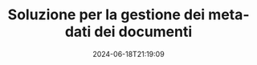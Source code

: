 ---
############################# Static ############################
layout: "family"
date:  2024-06-18T21:19:09
draft: false

product: "Metadata"
product_tag: "metadata"

lang: it

############################# Head ############################
head_title: "API .NET, Java, Node.js, Python e app di manipolazione dei metadati online di GroupDocs"
head_description: "API dei metadati dei documenti native di C# .NET e Java. Leggi, scrivi, modifica e confronta metainformazioni di tutti i formati più diffusi. Analizza ed esporta metadati."

############################# Header ############################
title: "Soluzione per la gestione dei metadati dei documenti"
description:  |
  API e app per leggere, modificare, sostituire e rimuovere metadati di documenti, immagini e altri formati di file sulle piattaforme più diffuse.

  Aggiungi informazioni sui metadati nascosti ai tuoi file e documenti aziendali.

  Modifica o rimuovi i metadati già presentati nei tuoi documenti.

  Raccogli e analizza informazioni su documenti e metadati di file.

############################# Supported Platforms ###############################
supported_platforms:
  enable: true
  head_title: "Scegli la tua piattaforma"
  title: "Indipendenza dalla piattaforma"
  description: "GroupDocs.Metadata è compatibile con l'ampia gamma di sistemi operativi e framework:"
  details_link_title: "Saperne di più"

  items:
    # items loop
    - title: ".NET"
      description: GroupDocs.Metadata .NET 
      color: "blue"
      tag: "net"
      link: "/metadata/net/"
      features_link: "https://docs.groupdocs.com/metadata/net/system-requirements/"
      features:
          # features loop
          - rows: "4"
            content: |
                    .NET Core 3.0 or higher <br> .NET 5.0 or higher <br> .NET Standard 2.1
      
          # features loop
          - rows: "1"
            content: |
                    Windows <br> Linux <br> Mac OS
      
          # features loop
          - rows: "3"
            content: |
                    Microsoft Visual Studio <br> JetBrains Rider <br> Microsoft Visual Code
      
          # features loop
          - rows: "1"
            content: |
                    70+ file formats
      

    # items loop
    - title: "Java"
      description: GroupDocs.Metadata Java
      color: "red"
      tag: "java"
      link: "/metadata/java/"
      features_link: "https://docs.groupdocs.com/metadata/java/system-requirements/"
      features:
          # features loop
          - rows: "4"
            content: |
                    J2SE 7.0 or higher <br> Kotlin
      
          # features loop
          - rows: "1"
            content: |
                    Windows <br> Linux <br> Mac OS
      
          # features loop
          - rows: "3"
            content: |
                    IntelliJ IDEA <br> Eclipse <br> NetBeans
      
          # features loop
          - rows: "1"
            content: |
                    70+ file formats

    # items loop
    - title: "Node.js"
      description: GroupDocs.Metadata Node.js
      color: "green"
      tag: "nodejs-java"
      link: "/metadata/nodejs-java/"
      features_link: "https://docs.groupdocs.com/metadata/nodejs-java/system-requirements/"
      features:
          # features loop
          - rows: "4"
            content: |
                    Node.js 16+ and J2SE 8.0 (1.8)+
      
          # features loop
          - rows: "1"
            content: |
                    Windows <br> Linux <br> Mac OS
      
          # features loop
          - rows: "3"
            content: |
                    Atom <br> Visual Studio Code <br> Qualsiasi altro editor di testo
      
          # features loop
          - rows: "1"
            content: |
                    70+ file formats

    # items loop
    - title: "Python"
      description: GroupDocs.Metadata Python
      color: "yellow"
      tag: "python-net"
      link: "/metadata/python-net/"
      features_link: "https://docs.groupdocs.com/metadata/python-net/system-requirements/"
      features:
          # features loop
          - rows: "4"
            content: |
                    Python 3.9+ and .Net 6+
      
          # features loop
          - rows: "1"
            content: |
                    Windows <br> Linux <br> Mac OS
      
          # features loop
          - rows: "3"
            content: |
                    IDLE <br> PyCharm <br> Visual Studio Code
      
          # features loop
          - rows: "1"
            content: |
                    70+ file formats

############################# Features ###############################
features:
  enable: true
  title: "Revisione delle funzionalità di GroupDocs.Metadata"
  description: "La nostra soluzione è progettata per manipolare i metadati in molti formati di file popolari, inclusi immagini e documenti Office."

  items:
    # items loop
    - icon: "protect"
      title: "Proteggi le informazioni aziendali"
      content: "Aggiungi metadati nascosti ai tuoi file e documenti sensibili."

    # items loop
    - icon: "control"
      title: "Controllare i metadati del documento"
      content: "Raccogliere informazioni dettagliate sui metadati contenuti nei documenti."

    # items loop
    - icon: "manipulate"
      title: "Manipolare le informazioni sui metadati"
      content: "Modifica il contenuto o elimina i metadati in molti formati di file supportati."

    # items loop
    - icon: "additional"
      title: "Varie funzionalità aggiuntive"
      content: "Ottieni l'anteprima del documento, estrai pacchetti di metadati, ecc."

############################# Code Samples ###############################
code_samples:
  enable: true
  title: "Proteggi i documenti utilizzando i metadati"
  description: "GroupDocs.Metadata esempi di codici operativi tipici."

  items:
    # items loop
    - title: "Rimuovi i metadati non necessari da immagini e documenti"
      content: "GroupDocs.Metadata ti aiuta a rimuovere facilmente le informazioni nascoste dai tuoi file e documenti. Puoi eliminare rapidamente dettagli come quando e dove è stata scattata un'immagine o rimuovere le informazioni sull'autore e sull'editor dai documenti di Office."
      samples:
          # samples loop
          - language: "C#"
            color: "blue"
            content: |
                    <code class="language-csharp" data-lang="csharp">
                        // Passa il percorso di un documento al costruttore Metadata

                        using (Metadata metadata = new Metadata("source.docx"))
                        {
                            // Rimuovi le proprietà del documento collegate al creatore e all'editor
                            var affected = metadata.RemoveProperties(
                                p => p.Tags.Contains(Tags.Person.Creator) ||
                                    p.Tags.Contains(Tags.Person.Editor);

                            // Risultato del processo di rimozione dei metadati
                            Console.WriteLine("Properties removed: {0}", affected);

                            // Salva il documento pulito
                            metadata.Save("result.docx");
                        }                    
                    </code>

          # samples loop
          - language: "Java"
            color: "red"
            content: |
                    <code class="language-java" data-lang="java">
                        // Passa il percorso di un documento al costruttore Metadata

                        try (Metadata metadata = new Metadata("source.docx");{

                            // Rimuovi le proprietà del documento collegate al creatore e all'editor
                            int affected = metadata.removeProperties(
                                new ContainsTagSpecification(Tags.getPerson().getCreator()).or(
                                new ContainsTagSpecification(Tags.getPerson().getEditor())));

                            // Risultato del processo di rimozione dei metadati
                            System.out.println(String.format("Properties removed: %s", affected));

                            // Salva il documento pulito
                            metadata.save("result.docx");
                        }

                    </code>

          # samples loop
          - language: "TypeScript"
            color: "green"
            content: |
                    <code class="language-java" data-lang="javascript">
                        // Passa il percorso di un documento al costruttore Metadata

                        const metadata = new groupdocs.metadata.Metadata("source.docx");
    
                        // Rimuovi le proprietà del documento collegate al creatore e all'editor
                        var affected = metadata.removeProperties(
                            new groupdocs.metadata.ContainsTagSpecification(groupdocs.metadata.Tags.getPerson().getCreator()).or(
                            new groupdocs.metadata.ContainsTagSpecification(groupdocs.metadata.Tags.getPerson().getEditor()))
                            );

                        // Risultato del processo di rimozione dei metadati
                        console.log('Properties removed: ${affected}');

                        // Salva il documento pulito
                        metadata.save("result.docx");                        

                    </code>

          # samples loop
          - language: "Python"
            color: "yellow"
            content: |
                    <code class="python-net" data-lang="python">
                        import groupdocs.metadata as gm
                        
                        def run():

                            # Passa il percorso di un documento al costruttore Metadata
                            with gm.Metadata("input.docx) as metadata:

                                # Rimuovi le proprietà del documento collegate al creatore e all'editor
                                specification = gm.search.ContainsTagSpecification(gm.tagging.Tags.person.creator).
                                    either(gm.search.ContainsTagSpecification(gm.tagging.Tags.person.editor)).
                                    either(gm.search.OfTypeSpecification(gm.common.MetadataPropertyType.STRING).
                                    both(gm.search.WithValueSpecification("John")))
                                affected = metadata.remove_properties(specification)

                                # Risultato del processo di rimozione dei metadati
                                print(f"Properties removed: {affected}")

                                # Salva il documento pulito
                                metadata.save("output.docx")

                    </code>

############################# Supported Formats ###############################
formats:
  enable: true
  title: "Sono supportati più di 70 formati"
  description: "GroupDocs.Metadata aiuta a controllare i metadati nei formati di file e documenti più diffusi."

############################# Metrics ###############################
metrics:
  enable: true
  title: "Risultati di GroupDocs.Metadata"
  description: "Scopri le metriche chiave dei risultati della nostra biblioteca"

  items:
    # items loop
    - number: "70+"
      title: "Formati supportati"
      content: "GroupDocs.Metadata supporta la manipolazione dei metadati per più di 70 formati di file popolari."

    # items loop
    - number: "700k"
      title: "Download di NuGet"
      content: "Il pacchetto GroupDocs.Metadata per .NET NuGet è stato scaricato più di 700.000 volte."

    # items loop
    - number: "15k"
      title: "Download di Maven"
      content: "GroupDocs.Metadata ha 15.000 download su Maven. Potente gestione dei metadati Java."

    # items loop
    - number: "140+"
      title: "Clienti felici"
      content: "Sia le aziende famose che i singoli sviluppatori preferiscono i prodotti GroupDocs per creare soluzioni innovative."


############################# Customers ###############################
customers:
  enable: true
  title: "I nostri clienti felici"
  description: "Prodotti GroupDocs considerati affidabili da molti clienti in tutto il mondo e utilizzati in molte soluzioni aziendali competitive in tutto il mondo."

  items:
    # items loop
    - title: "BenQ Corporation"
      logo: "benq"
      
    # items loop
    - title: "Nasdaq Stock Market"
      logo: "nasdaq"
      
    # items loop
    - title: "AT&T Inc."
      logo: "att"
      
    # items loop
    - title: "Customer logo AstraZeneca"
      logo: "astrazeneca"
      
    # items loop
    - title: "Central Bank of Argentina"
      logo: "argentinacentralbank"
      
    # items loop
    - title: "Roche Holding AG"
      logo: "roche"
      
    # items loop
    - title: "Capita"
      logo: "capita"
      
    # items loop
    - title: "Axa S.A."
      logo: "axa"
      
    # items loop
    - title: "Instructure Inc."
      logo: "instructure"
      
    # items loop
    - title: "Wipro"
      logo: "wipro"


############################# Actions ###############################
actions:
  enable: true
  title: "Pronto per iniziare?"
  description: "Prova gratuitamente le funzionalità di GroupDocs.Metadata nelle tue applicazioni"

  items:
    # items loop
    - title: ".NET"
      color: "blue"
      link: "/metadata/net/"

    # items loop
    - title: "Java"
      color: "red"
      link: "/metadata/java/"

    # items loop
    - title: "Node.js"
      color: "green"
      link: "/metadata/nodejs-java/"   

    # items loop
    - title: "Python"
      color: "yellow"
      link: "/metadata/python-net/"      

############################# FAQ ###############################
faq:
  enable: true
  title: "Domande frequenti"
  description: "Hai domande sul nostro prodotto? Abbiamo risposte!"

  items:
    # items loop
    - question: "GroupDocs.Metadata richiede software di terze parti per l'elaborazione dei metadati dei documenti?"
      answer: "GroupDocs.Metadata opera in modo indipendente; non sono necessarie librerie esterne come Microsoft Office o Adobe Acrobat."

    # items loop
    - question: "Posso provare le funzionalità di GroupDocs.Metadata prima dell'acquisto?"
      answer: "Assolutamente! GroupDocs.Metadata offre una prova gratuita. Installalo ed esplora le sue capacità. Tuttavia, tieni presente che le versioni di prova aggiungono 'badge di prova' ai tuoi documenti ed elaborano solo le prime 3 pagine. Per un'esperienza completa, ottieni una licenza temporanea gratuita di 30 giorni per la piena funzionalità. Controlla i dettagli [qui](https://purchase.groupdocs.com/temporary-license/)."

    # items loop
    - question: "Quali tipi di licenze sono disponibili?"
      answer: "Cerchi una licenza GroupDocs.Metadata? Ti offriamo varie opzioni. Scegli tra licenze personalizzate in base alle tue esigenze, in base a fattori quali il numero di sviluppatori nel tuo team, le posizioni di distribuzione (ad esempio, un singolo ufficio o luoghi di lavoro remoti) e se la distribuzione al cliente finale richiede la condivisione dell'SDK/API con i clienti. In alternativa, opta per una licenza d'uso mensile, in cui paghi in base all'utilizzo con piani a consumo. Esplora ulteriormente e trova la soluzione perfetta [qui](https://purchase.groupdocs.com/pricing/metadata/net/)."

############################# Cloud Links ###############################
cloud_links:
  enable: true
  title: "GroupDocs.Metadata API a basso codice includono"
  description: "Gestisci i metadati sensibili nei file aziendali all'interno della tua applicazione utilizzando la nostra API REST basata su cloud."
  
  items:
    # items loop
    - title: "GroupDocs.Metadata Cloud for cURL"
      content: "Lavora con le API di manipolazione dei metadati RESTful di cURL per gestire le informazioni sui metadati di PDF, Word, Excel, presentazioni, immagini e file multimediali nelle tue applicazioni."
      icon: "groupdocs_metadata-for-curl"
      link: "https://products.groupdocs.cloud/metadata/curl"

    # items loop
    - title: "GroupDocs.Metadata Cloud for .NET"
      content: "Utilizza l'API REST dei metadati con .NET SDK per aggiungere, modificare, estrarre, cercare ed eliminare metadati dai formati di documenti all'interno delle applicazioni .NET."
      icon: "groupdocs_metadata-for-net"
      link: "https://products.groupdocs.cloud/metadata/net"

    # items loop
    - title: "GroupDocs.Metadata Cloud for Java"
      content: "Migliora le tue applicazioni Java con potenti funzionalità di gestione dei metadati utilizzando Metadata SDK per Java."
      icon: "groupdocs_metadata-for-java"
      link: "https://products.groupdocs.cloud/metadata/java"

############################# App links ###############################
app_links:
  enable: true
  title: "GroupDocs.Metadata Nessuna app di codice inclusa"
  description: "Accedi all'applicazione web di GroupDocs per la gestione dei metadati dei documenti. Elabora GRATUITAMENTE oltre 70 formati di file popolari nel tuo browser preferito."

  items:
    # items loop
    - title: "GroupDocs.Metadata Total"
      content: "App gratuita per visualizzare e modificare metadati di Word, Excel, PDF, PowerPoint e oltre 70 tipi di documenti."
      icon: "groupdocs_metadata-app"
      link: "https://products.groupdocs.app/metadata/total"

    # items loop
    - title: "GroupDocs.Metadata DOCX"
      content: "Visualizzatore ed editor di metadati online gratuito per documenti MS Word."
      icon: "groupdocs_words-app"
      link: "https://products.groupdocs.app/metadata/docx"

    # items loop
    - title: "GroupDocs.Metadata PDF"
      content: "Visualizza o modifica le informazioni sui metadati dei documenti PDF online."
      icon: "groupdocs_pdf-app"
      link: "https://products.groupdocs.app/metadata/pdf"


      


---